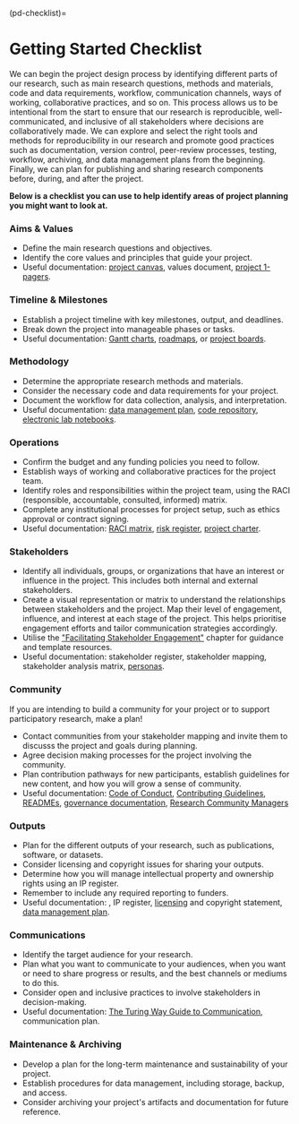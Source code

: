 (pd-checklist)=
# Getting Started Checklist 

We can begin the project design process by identifying different parts of our research, such as main research questions, methods and materials, code and data requirements, workflow, communication channels, ways of working, collaborative practices, and so on. 
This process allows us to be intentional from the start to ensure that our research is reproducible, well-communicated, and inclusive of all stakeholders where decisions are collaboratively made. 
We can explore and select the right tools and methods for reproducibility in our research and promote good practices such as documentation, version control, peer-review processes, testing, workflow, archiving, and data management plans from the beginning. 
Finally, we can plan for publishing and sharing research components before, during, and after the project. 

**Below is a checklist you can use to help identify areas of project planning you might want to look at.**

### Aims & Values 
* Define the main research questions and objectives.
* Identify the core values and principles that guide your project.
* Useful documentation: [project canvas](https://canvanizer.com/new/project-canvas), values document, [project 1-pagers](https://www.smartsheet.com/content/project-report-templates).

### Timeline & Milestones 
* Establish a project timeline with key milestones, output, and deadlines.
* Break down the project into manageable phases or tasks.
* Useful documentation: [Gantt charts](https://clickup.com/blog/gantt-chart-project-templates/), [roadmaps](https://www.smartsheet.com/free-product-roadmap-templates-smartsheet), or [project boards](https://teamhood.com/project-management/project-board/).

### Methodology
* Determine the appropriate research methods and materials.
* Consider the necessary code and data requirements for your project.
* Document the workflow for data collection, analysis, and interpretation.
* Useful documentation: [data management plan](rr-rdm-dmp), [code repository](pd-project-repo), [electronic lab notebooks](rr-open-notebooks).

### Operations 
* Confirm the budget and any funding policies you need to follow.
* Establish ways of working and collaborative practices for the project team.
* Identify roles and responsibilities within the project team, using the RACI (responsible, accountable, consulted, informed) matrix.
* Complete any institutional processes for project setup, such as ethics approval or contract signing.
* Useful documentation: [RACI matrix](https://project-management.com/understanding-responsibility-assignment-matrix-raci-matrix/), [risk register](https://asana.com/resources/risk-register), [project charter](https://www.projectmanager.com/blog/project-charter).

### Stakeholders
* Identify all individuals, groups, or organizations that have an interest or influence in the project. This includes both internal and external stakeholders.
* Create a visual representation or matrix to understand the relationships between stakeholders and the project. Map their level of engagement, influence, and interest at each stage of the project. This helps prioritise engagement efforts and tailor communication strategies accordingly.
* Utilise the ["Facilitating Stakeholder Engagement"](cl-stakeholder-engagement) chapter for guidance and template resources.
* Useful documentation: stakeholder register, stakeholder mapping, stakeholder analysis matrix, [personas](pd-persona).

### Community
If you are intending to build a community for your project or to support participatory research, make a plan!
* Contact communities from your stakeholder mapping and invite them to discusss the project and goals during planning.
* Agree decision making processes for the project involving the community.
* Plan contribution pathways for new participants, establish guidelines for new content, and how you will grow a sense of community.
* Useful documentation: [Code of Conduct](ch-coc), [Contributing Guidelines](cl), [READMEs](https://the-turing-way.netlify.app/collaboration/github-novice/github-novice-firststeps.html?highlight=readmes), [governance documentation](er-ethics-open-source-governance), [Research Community Managers](cl-infrastructure-community-managers)

### Outputs 
* Plan for the different outputs of your research, such as publications, software, or datasets.
* Consider licensing and copyright issues for sharing your outputs.
* Determine how you will manage intellectual property and ownership rights using an IP register.
* Remember to include any required reporting to funders.
* Useful documentation: , IP register, [licensing](rr-licensing) and copyright statement, [data management plan](rr-rdm-dmp).

### Communications 
* Identify the target audience for your research.
* Plan what you want to communicate to your audiences, when you want or need to share progress or results, and the best channels or mediums to do this.
* Consider open and inclusive practices to involve stakeholders in decision-making.
* Useful documentation: [The Turing Way Guide to Communication](cm-comms-overview), communication plan.

### Maintenance & Archiving 
* Develop a plan for the long-term maintenance and sustainability of your project.
* Establish procedures for data management, including storage, backup, and access.
* Consider archiving your project's artifacts and documentation for future reference.
